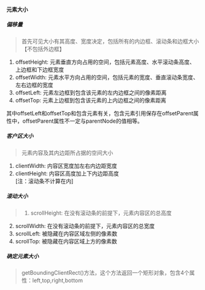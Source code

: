 #### 元素大小  
##### 偏移量
> 首先可见大小有其高度、宽度决定，包括所有的内边框、滚动条和边框大小【不包括外边框】  
1. offsetHeight: 元素垂直方向占用的空间，包括元素高度、水平滚动条高度、上边框和下边框宽度  
2. offsetWidth: 元素水平方向占用的空间，包括元素的宽度、垂直滚动条宽度、左右边框的宽度  
3. offsetLeft: 元素左边框到包含该元素的左内边框之间的像素距离  
4. offsetTop: 元素上边框到包含该元素的上内边框之间的像素距离  

其中offsetLeft和offsetTop和包含元素有关，包含元素引用保存在offsetParent属性中，offsetParent属性不一定与parentNode的值相等。
##### 客户区大小
> 元素内容及其内边距所占据的空间大小  
1. clientWidth: 内容区宽度加左右内边距宽度    
2. clientHeight: 内容区高度加上下内边距高度    
[注：滚动条不计算在内]

##### 滚动大小
> 1. scrollHeight: 在没有滚动条的前提下，元素内容区的总高度  
2. scrollWidth: 在没有滚动条的前提下，元素内容区的总宽度  
3. scrollLeft: 被隐藏在内容区域左侧的像素数   
4. scrollTop: 被隐藏在内容区域上方的像素数  

##### 确定元素大小
> getBoundingClientRect()方法，这个方法返回一个矩形对象，包含4个属性：left,top,right,bottom

